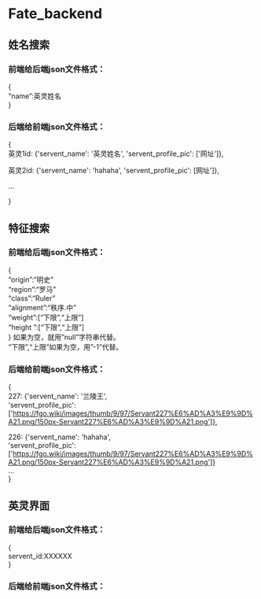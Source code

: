 # Fate_backend
## 姓名搜索
### 前端给后端json文件格式：  
{  
“name”:英灵姓名  
}  
### 后端给前端json文件格式：  
{  
英灵1id: {'servent_name': '英灵姓名', 'servent_profile_pic': ['网址']},  
  
英灵2id: {'servent_name': 'hahaha', 'servent_profile_pic': [网址']},  
  
...  
  
}  
  
## 特征搜索
### 前端给后端json文件格式：  
{  
“origin”:“明史”  
“region”:“罗马”  
“class”:“Ruler”  
“alignment”:“秩序.中”  
“weight”:[“下限”,“上限”]  
“height ”:[“下限”,“上限”]  
}
如果为空，就用”null”字符串代替。  
“下限”,“上限”如果为空，用”-1”代替。  
  
### 后端给前端json文件格式：  
{  
227: {'servent_name': '兰陵王',   
'servent_profile_pic': ['https://fgo.wiki/images/thumb/9/97/Servant227%E6%AD%A3%E9%9D%A21.png/150px-Servant227%E6%AD%A3%E9%9D%A21.png']},  

226: {'servent_name': 'hahaha',   
'servent_profile_pic': ['https://fgo.wiki/images/thumb/9/97/Servant227%E6%AD%A3%E9%9D%A21.png/150px-Servant227%E6%AD%A3%E9%9D%A21.png']}   
...    
}  

## 英灵界面
### 前端给后端json文件格式：  
{  
servent_id:XXXXXX  
}  
  
### 后端给前端json文件格式：  
